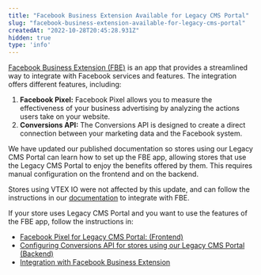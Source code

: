 ```yaml
---
title: "Facebook Business Extension Available for Legacy CMS Portal"
slug: "facebook-business-extension-available-for-legacy-cms-portal"
createdAt: "2022-10-28T20:45:28.931Z"
hidden: true
type: 'info'
---
```

[Facebook Business Extension (FBE)](https://developers.facebook.com/products/business-apps/?locale=en_US) is an app that provides a streamlined way to integrate with Facebook services and features. The integration offers different features, including:

1. **Facebook Pixel:** Facebook Pixel allows you to measure the effectiveness of your business advertising by analyzing the actions users take on your website.
2. **Conversions API:** The Conversions API is designed to create a direct connection between your marketing data and the Facebook system.

We have updated our published documentation so stores using our Legacy CMS Portal can learn how to set up the FBE app, allowing stores that use the Legacy CMS Portal to enjoy the benefits offered by them. This requires manual configuration on the frontend and on the backend.

Stores using VTEX IO were not affected by this update, and can follow the instructions in our [documentation](https://developers.vtex.com/docs/guides/vtex-facebook-fbe) to integrate with FBE.

If your store uses Legacy CMS Portal and you want to use the features of the FBE app, follow the instructions in:

- [Facebook Pixel for Legacy CMS Portal: (Frontend)](https://developers.vtex.com/docs/guides/vtex-facebook-fbe#facebook-pixel-for-legacy-cms-portal-frontend)
- [Configuring Conversions API for stores using our Legacy CMS Portal (Backend)](https://developers.vtex.com/docs/guides/vtex-facebook-fbe#configuring-conversions-api-for-stores-using-our-legacy-cms-backend)
- [Integration with Facebook Business Extension](https://help.vtex.com/en/tracks/integracao-com-o-facebook-business-extension--2hS3ANSZ7vlHCcba4h7k8D)

